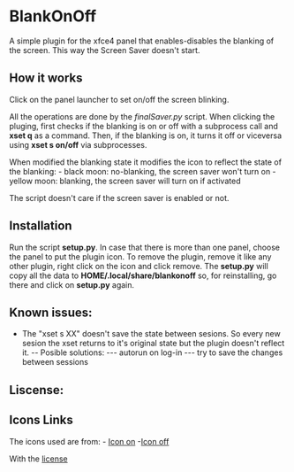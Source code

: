 
# BlankOnOff

A simple plugin for the xfce4 panel that enables-disables the blanking of the screen. This way the
Screen Saver doesn't start.


## How it works

Click on the panel launcher to set on/off the screen blinking.


All the operations are done by the *finalSaver.py* script. 
When clicking the pluging, first checks if the blanking is on or off with a subprocess call and
**xset q** as a command. Then, if the blanking is on, it turns it off or viceversa
using **xset s on/off** via subprocesses.

When modified the blanking state it modifies the icon to reflect the state of the blanking:
	- black moon: no-blanking, the screen saver won't turn on
	- yellow moon: blanking, the screen saver will turn on if activated

The script doesn't care if the screen saver is enabled or not. 


## Installation

Run the script **setup.py**. In case that there is more than one panel, choose the panel to put the plugin icon.
To remove the plugin, remove it like any other plugin, right click on the icon and click remove.
The **setup.py** will copy all the data to **HOME/.local/share/blankonoff** so, for reinstalling, go there
and click on **setup.py** again.


## Known issues:

 - The "xset s XX" doesn't save the state between sesions. So every new sesion the xset returns to it's original state but the plugin doesn't reflect it. 
 -- Posible solutions:
 --- autorun on log-in
 --- try to save the changes between sessions


## Liscense:

	

## Icons Links

The icons used are from: 
	- [Icon on](https://www.reshot.com/free-svg-icons/item/moon-RA2V5ZSDFE/)
	-[Icon off](https://www.reshot.com/free-svg-icons/item/moon-crescent-SD4ENBAV8K/)
	

With the [license](https://www.reshot.com/license/)
